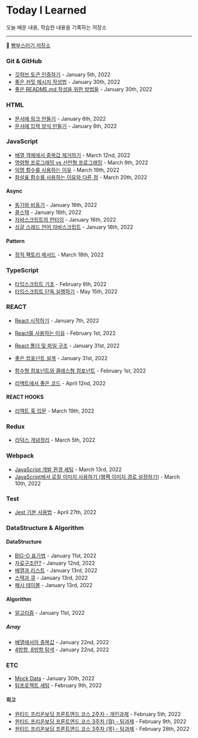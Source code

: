 # Today I Learned

오늘 배운 내용, 학습한 내용을 기록하는 저장소

---

:bread: [빵부스러기 저장소](https://github.com/brad-go/TIL/blob/master/BreadCrumbs.md)

### Git & GitHub

- [깃허브 토큰 인증하기](https://github.com/brad-go/TIL/blob/master/Git/AuthenticationWithToken.md) - January 5th, 2022
- [좋은 커밋 메시지 작성법](./Git/HowToWriteAGitCommitMessage.md) - January 30th, 2022
- [좋은 README.md 작성을 위한 방법들](./Git/HowToWriteAGoodReadMe.md) - January 30th, 2022

### HTML

- [문서에 링크 만들기](https://github.com/brad-go/TIL/blob/master/HTML/Links.md) - January 6th, 2022
- [문서에 입력 양식 만들기](https://github.com/brad-go/TIL/blob/master/HTML/Forms.md) - January 6th, 2022

### JavaScript

- [배열 객체에서 중복값 제거하기](./JavaScript/RemoveOverlap.md) - March 12nd, 2022
- [명령형 프로그래밍 vs 선언형 프로그래밍](./JavaScript/ProgrammingWay.md) - March 9th, 2022
- [익명 함수를 사용하는 이유](./JavaScript/AnonymousFunction.md) - March 19th, 2022
- [화살표 함수를 사용하는 이유와 다른 점](./JavaScript/ArrowFunction.md) - March 20th, 2022

#### Async

- [동기와 비동기](./JavaScript/Sync&Async.md) - January 16th, 2022
- [콜스택](./JavaScript/Callstack.md) - January 16th, 2022
- [자바스크립트의 런타임](./JavaScript/Runtime.md) - January 16th, 2022
- [싱글 스레드 언어 자바스크립트](./JavaScript/SingleThreaded.md) - January 16th, 2022

#### Pattern

- [정적 팩토리 메서드](./JavaScript/StaticFactoryMethod.md) - March 18th, 2022

### TypeScript

- [타입스크립트 기초](./TypeScript/basic.md) - February 6th, 2022
- [타입스크립트 단독 실행하기](./TypeScript/RunTypeScript.md) - May 15th, 2022

### REACT

- [React 시작하기](https://github.com/brad-go/TIL/blob/master/React/StartingReact.md) - January 7th, 2022
- [React를 사용하는 이유](./React/WhyReact.md) - February 1st, 2022
- [React 폴더 및 파일 구조](./React/TheStructureOfReact.md) - January 31st, 2022

- [좋은 컴포넌트 설계](./React/ComponentDesign.md) - January 31st, 2022
- [함수형 컴포넌트와 클래스형 컴포넌트](./React/FunctionalAndClassComponent.md) - February 1st, 2022

- [리액트에서 좋은 코드](./React/CleanCodeReact.md) - April 12nd, 2022

#### REACT HOOKS

- [리액트 훅 입문](./React/ReactHooks.md) - March 19th, 2022

### Redux

- [리덕스 개념정리](./Redux/ConceptOfRedux.md) - March 5th, 2022

### Webpack

- [JavaScript 개발 환경 세팅](./Webpack/DevelopmentSetting.md) - March 13rd, 2022
- [JavaScript에서 로컬 이미지 사용하기 (웹팩 이미지 경로 설정하기)](./Webpack/SettingImagePath.md) - March 10th, 2022

### Test

- [Jest 기본 사용법](./Test/BasicJest.md) - April 27th, 2022

### DataStructure & Algorithm

#### DataStructure

- [BIG-O 표기법](https://github.com/brad-go/TIL/blob/master/DataStructure&Algorithm/DataStructure/BigO.md) - January 11st, 2022
- [자료구조란?](https://github.com/brad-go/TIL/blob/master/DataStructure&Algorithm/DataStructure/WhatIsDataStructure.md) - January 12nd, 2022
- [배열과 리스트](./DataStructure&Algorithm/DataStructure/List.md) - January 13rd, 2022
- [스택과 큐](./DataStructure&Algorithm/DataStructure/StackQueue.md) - January 13rd, 2022
- [해시 테이블](./DataStructure&Algorithm/DataStructure/HashTable.md) - January 13rd, 2022

#### Algorithm

- [알고리즘](https://github.com/brad-go/Til/blob/master/DataStructure&Algorithm/Algorithm/Algorithm.md) - January 11st, 2022

##### Array

- [배열에서의 중복값](./DataStructure&Algorithm/Algorithm/Array/duplicateValueInArray.md) - January 22nd, 2022
- [4방향, 8방향 탐색](./DataStructure&Algorithm/Algorithm/Array/directionExplore.md) - January 22nd, 2022

### ETC

- [Mock Data](./ETC/MockData.md) - January 30th, 2022
- [팀프로젝트 세팅](./ProjectReview/TeamProjectSettings.md) - February 9th, 2022

#### 회고

- [원티드 프리온보딩 프론트엔드 코스 2주차 - 개인과제](./ProjectReview/Ggumim.md) - February 5th, 2022
- [원티드 프리온보딩 프론트엔드 코스 3주차 (월) - 팀과제](./ProjectReview/PartnersDashboard.md) - February 9th, 2022
- [원티드 프리온보딩 프론트엔드 코스 3주차 (목) - 팀과제](./ProjectReview/Messenger.md) - February 28th, 2022
